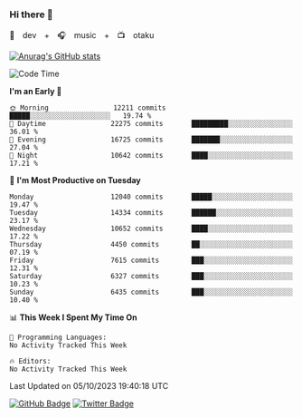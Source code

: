 ### Hi there 👋

🚀　dev　+　🎧　music　+　📺　otaku


[![Anurag's GitHub stats](https://github-readme-stats.vercel.app/api?username=koheitasaka&count_private=true&show_icons=true&theme=monokai)](https://github.com/koheitasaka/github-readme-stats)

<!--START_SECTION:waka-->
![Code Time](http://img.shields.io/badge/Code%20Time-1%2C161%20hrs%2023%20mins-blue)

**I'm an Early 🐤** 

```text
🌞 Morning                12211 commits       █████░░░░░░░░░░░░░░░░░░░░   19.74 % 
🌆 Daytime                22275 commits       █████████░░░░░░░░░░░░░░░░   36.01 % 
🌃 Evening                16725 commits       ███████░░░░░░░░░░░░░░░░░░   27.04 % 
🌙 Night                  10642 commits       ████░░░░░░░░░░░░░░░░░░░░░   17.21 % 
```
📅 **I'm Most Productive on Tuesday** 

```text
Monday                   12040 commits       █████░░░░░░░░░░░░░░░░░░░░   19.47 % 
Tuesday                  14334 commits       ██████░░░░░░░░░░░░░░░░░░░   23.17 % 
Wednesday                10652 commits       ████░░░░░░░░░░░░░░░░░░░░░   17.22 % 
Thursday                 4450 commits        ██░░░░░░░░░░░░░░░░░░░░░░░   07.19 % 
Friday                   7615 commits        ███░░░░░░░░░░░░░░░░░░░░░░   12.31 % 
Saturday                 6327 commits        ███░░░░░░░░░░░░░░░░░░░░░░   10.23 % 
Sunday                   6435 commits        ███░░░░░░░░░░░░░░░░░░░░░░   10.40 % 
```


📊 **This Week I Spent My Time On** 

```text
💬 Programming Languages: 
No Activity Tracked This Week

🔥 Editors: 
No Activity Tracked This Week
```


 Last Updated on 05/10/2023 19:40:18 UTC
<!--END_SECTION:waka-->

[![GitHub Badge](https://img.shields.io/badge/GitHub-100000?style=for-the-badge&logo=github&logoColor=white)](https://github.com/koheitasaka)
[![Twitter Badge](https://img.shields.io/badge/Twitter-1DA1F2?style=for-the-badge&logo=twitter&logoColor=white)](https://twitter.com/sleep_asleep_)
